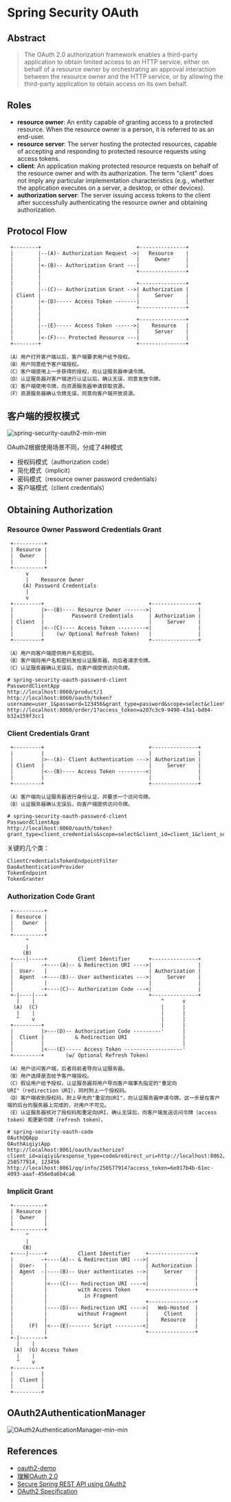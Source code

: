 # Spring Security OAuth

## Abstract
>The OAuth 2.0 authorization framework enables a third-party application to obtain limited access to an HTTP service, either on behalf of a resource owner by orchestrating an approval interaction between the resource owner and the HTTP service, or by allowing the third-party application to obtain access on its own behalf.

## Roles
- **resource owner**: An entity capable of granting access to a protected resource. When the resource owner is a person, it is referred to as an end-user.
- **resource server**: The server hosting the protected resources, capable of accepting and responding to protected resource requests using access tokens.
- **client**: An application making protected resource requests on behalf of the resource owner and with its authorization.  The term "client" does not imply any particular implementation characteristics (e.g., whether the application executes on a server, a desktop, or other devices).
- **authorization server**: The server issuing access tokens to the client after successfully authenticating the resource owner and obtaining authorization.

## Protocol Flow
     +--------+                               +---------------+
     |        |--(A)- Authorization Request ->|   Resource    |
     |        |                               |     Owner     |
     |        |<-(B)-- Authorization Grant ---|               |
     |        |                               +---------------+
     |        |
     |        |                               +---------------+
     |        |--(C)-- Authorization Grant -->| Authorization |
     | Client |                               |     Server    |
     |        |<-(D)----- Access Token -------|               |
     |        |                               +---------------+
     |        |
     |        |                               +---------------+
     |        |--(E)----- Access Token ------>|    Resource   |
     |        |                               |     Server    |
     |        |<-(F)--- Protected Resource ---|               |
     +--------+                               +---------------+

```
（A）用户打开客户端以后，客户端要求用户给予授权。
（B）用户同意给予客户端授权。
（C）客户端使用上一步获得的授权，向认证服务器申请令牌。
（D）认证服务器对客户端进行认证以后，确认无误，同意发放令牌。
（E）客户端使用令牌，向资源服务器申请获取资源。
（F）资源服务器确认令牌无误，同意向客户端开放资源。
```

## 客户端的授权模式
![spring-security-oauth2-min-min](https://s0.wailian.download/2019/06/20/spring-security-oauth2-min-min.png)

OAuth2根据使用场景不同，分成了4种模式
- 授权码模式（authorization code）
- 简化模式（implicit）
- 密码模式（resource owner password credentials）
- 客户端模式（client credentials）

## Obtaining Authorization
### Resource Owner Password Credentials Grant
     +----------+
     | Resource |
     |  Owner   |
     |          |
     +----------+
          v
          |    Resource Owner
         (A) Password Credentials
          |
          v
     +---------+                                  +---------------+
     |         |>--(B)---- Resource Owner ------->|               |
     |         |         Password Credentials     | Authorization |
     | Client  |                                  |     Server    |
     |         |<--(C)---- Access Token ---------<|               |
     |         |    (w/ Optional Refresh Token)   |               |
     +---------+                                  +---------------+

```
（A）用户向客户端提供用户名和密码。
（B）客户端将用户名和密码发给认证服务器，向后者请求令牌。
（C）认证服务器确认无误后，向客户端提供访问令牌。
```
```
# spring-security-oauth-password-client
PasswordClientApp
http://localhost:8060/product/1
http://localhost:8060/oauth/token?username=user_1&password=123456&grant_type=password&scope=select&client_id=client_2&client_secret=123456
http://localhost:8060/order/1?access_token=a207c3c9-9490-43a1-bd04-b32a159f3cc1
```

### Client Credentials Grant
     +---------+                                  +---------------+
     |         |                                  |               |
     |         |>--(A)- Client Authentication --->| Authorization |
     | Client  |                                  |     Server    |
     |         |<--(B)---- Access Token ---------<|               |
     |         |                                  |               |
     +---------+                                  +---------------+

```
（A）客户端向认证服务器进行身份认证，并要求一个访问令牌。
（B）认证服务器确认无误后，向客户端提供访问令牌。
```
```
# spring-security-oauth-password-client
PasswordClientApp
http://localhost:8060/oauth/token?grant_type=client_credentials&scope=select&client_id=client_1&client_secret=123456
```

关键的几个类：
```
ClientCredentialsTokenEndpointFilter
DaoAuthenticationProvider
TokenEndpoint
TokenGranter
```

### Authorization Code Grant
     +----------+
     | Resource |
     |   Owner  |
     |          |
     +----------+
          ^
          |
         (B)
     +----|-----+          Client Identifier      +---------------+
     |         -+----(A)-- & Redirection URI ---->|               |
     |  User-   |                                 | Authorization |
     |  Agent  -+----(B)-- User authenticates --->|     Server    |
     |          |                                 |               |
     |         -+----(C)-- Authorization Code ---<|               |
     +-|----|---+                                 +---------------+
       |    |                                         ^      v
      (A)  (C)                                        |      |
       |    |                                         |      |
       ^    v                                         |      |
     +---------+                                      |      |
     |         |>---(D)-- Authorization Code ---------'      |
     |  Client |          & Redirection URI                  |
     |         |                                             |
     |         |<---(E)----- Access Token -------------------'
     +---------+       (w/ Optional Refresh Token)

```
（A）用户访问客户端，后者将前者导向认证服务器。
（B）用户选择是否给予客户端授权。
（C）假设用户给予授权，认证服务器将用户导向客户端事先指定的"重定向URI"（redirection URI），同时附上一个授权码。
（D）客户端收到授权码，附上早先的"重定向URI"，向认证服务器申请令牌。这一步是在客户端的后台的服务器上完成的，对用户不可见。
（E）认证服务器核对了授权码和重定向URI，确认无误后，向客户端发送访问令牌（access token）和更新令牌（refresh token）。
```
```
# spring-security-oauth-code
OAuthQQApp
OAuthAiqiyiApp
http://localhost:8061/oauth/authorize?client_id=aiqiyi&response_type=code&redirect_uri=http://localhost:8062/aiqiyi/qq/redirect
250577914, 123456
http://localhost:8061/qq/info/250577914?access_token=6e017b4b-61ec-4093-aaaf-456e0a6b4ca8
```

### Implicit Grant
     +----------+
     | Resource |
     |  Owner   |
     |          |
     +----------+
          ^
          |
         (B)
     +----|-----+          Client Identifier     +---------------+
     |         -+----(A)-- & Redirection URI --->|               |
     |  User-   |                                | Authorization |
     |  Agent  -|----(B)-- User authenticates -->|     Server    |
     |          |                                |               |
     |          |<---(C)--- Redirection URI ----<|               |
     |          |          with Access Token     +---------------+
     |          |            in Fragment
     |          |                                +---------------+
     |          |----(D)--- Redirection URI ---->|   Web-Hosted  |
     |          |          without Fragment      |     Client    |
     |          |                                |    Resource   |
     |     (F)  |<---(E)------- Script ---------<|               |
     |          |                                +---------------+
     +-|--------+
       |    |
      (A)  (G) Access Token
       |    |
       ^    v
     +---------+
     |         |
     |  Client |
     |         |
     +---------+

## OAuth2AuthenticationManager
![OAuth2AuthenticationManager-min-min](https://s0.wailian.download/2019/06/20/OAuth2AuthenticationManager-min-min.png)

## References
- [oauth2-demo](https://github.com/lexburner/oauth2-demo)
- [理解OAuth 2.0](http://www.ruanyifeng.com/blog/2014/05/oauth_2_0.html)
- [Secure Spring REST API using OAuth2](http://websystique.com/spring-security/secure-spring-rest-api-using-oauth2/)
- [OAuth2 Specification](https://tools.ietf.org/html/rfc6749)